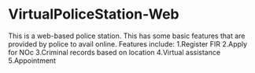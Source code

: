 # VirtualPoliceStation-Web
This is a web-based police station. This has some basic features that are provided by police to avail online.
Features include:
1.Register FIR
2.Apply for NOc
3.Criminal records based on location
4.Virtual assistance
5.Appointment
